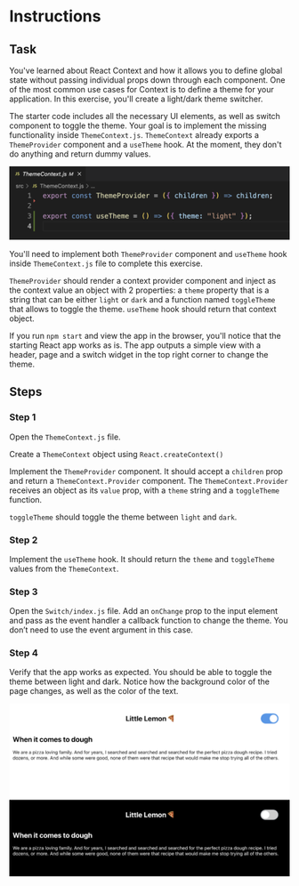 # Instructions

## Task

You've learned about React Context and how it allows you to define global state without passing individual props down through each component.
One of the most common use cases for Context is to define a theme for your application. In this exercise, you'll create a light/dark theme switcher.

The starter code includes all the necessary UI elements, as well as switch component to toggle the theme. Your goal is to implement the missing functionality inside `ThemeContext.js`.
`ThemeContext` already exports a `ThemeProvider` component and a `useTheme` hook.
At the moment, they don't do anything and return dummy values. 

![Alt text](images/image1.png)

You'll need to implement both `ThemeProvider` component and `useTheme` hook inside `ThemeContext.js` file to complete this exercise.

`ThemeProvider` should render a context provider component and inject as the context value an object with 2 properties: a `theme` property that is a string that can be either `light` or `dark` and a function named `toggleTheme` that allows to toggle the theme. 
`useTheme` hook should return that context object.


If you run `npm start` and view the app in the browser, you'll notice that the starting React app works as is.
The app outputs a simple view with a header, page and a switch widget in the top right corner to change the theme.

## Steps

### **Step 1**

Open the `ThemeContext.js` file.

Create a `ThemeContext` object using `React.createContext()`

Implement the `ThemeProvider` component. It should accept a `children` prop and return a `ThemeContext.Provider` component.
The `ThemeContext.Provider` receives an object as its `value` prop, with a `theme` string and a `toggleTheme` function.

`toggleTheme` should toggle the theme between `light` and `dark`.

### **Step 2**

Implement the `useTheme` hook. It should return the `theme` and `toggleTheme` values from the `ThemeContext`.

### **Step 3**

Open the `Switch/index.js` file. Add an `onChange` prop to the input element and pass as the event handler a callback function to change the theme.
You don’t need to use the event argument in this case.

### **Step 4**

Verify that the app works as expected. You should be able to toggle the theme between light and dark.
Notice how the background color of the page changes, as well as the color of the text.

![Alt text](images/image2.png)

